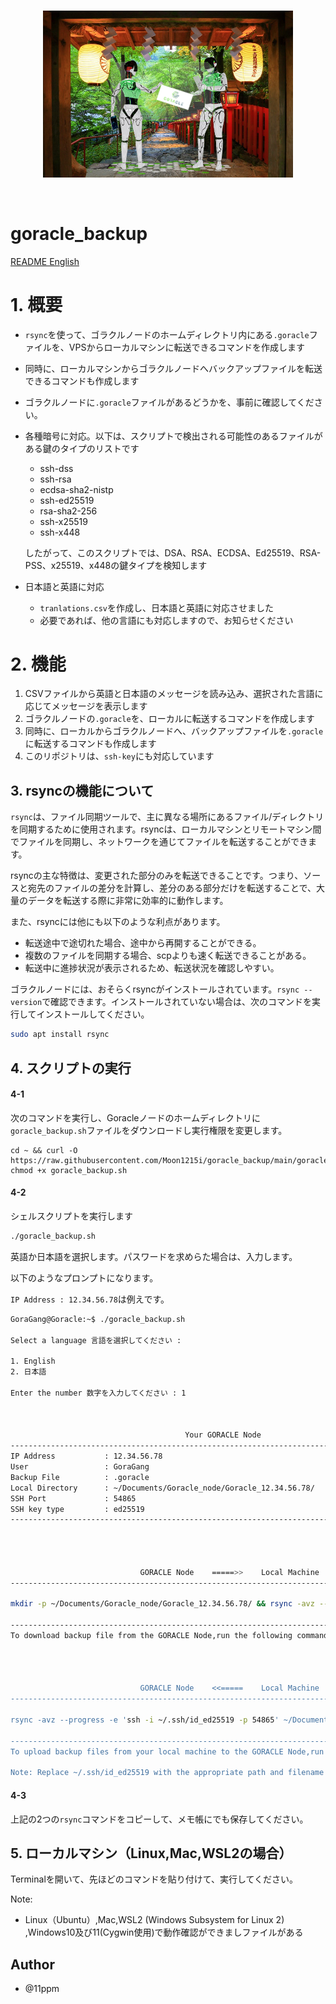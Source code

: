 <br/>
<p align="center">
<img src="img/img1.png" width="400" alt="Moon1215i_twitter">
</a>
</p>
<br/>

# goracle_backup

[README English](https://github.com/Moon1215i/goracle_backup/README.md)
 
 
 
# 1. 概要
* `rsync`を使って、ゴラクルノードのホームディレクトリ内にある`.goracle`ファイルを、VPSからローカルマシンに転送できるコマンドを作成します
* 同時に、ローカルマシンからゴラクルノードへバックアップファイルを転送できるコマンドも作成します
* ゴラクルノードに`.goracle`ファイルがあるどうかを、事前に確認してください。
* 各種暗号に対応。以下は、スクリプトで検出される可能性のあるファイルがある鍵のタイプのリストです
     * ssh-dss
     * ssh-rsa
     * ecdsa-sha2-nistp
     * ssh-ed25519
     * rsa-sha2-256
     * ssh-x25519
     * ssh-x448

  したがって、このスクリプトでは、DSA、RSA、ECDSA、Ed25519、RSA-PSS、x25519、x448の鍵タイプを検知します

* 日本語と英語に対応
     * `tranlations.csv`を作成し、日本語と英語に対応させました
     * 必要であれば、他の言語にも対応しますので、お知らせください
 
 
 
# 2. 機能
1. CSVファイルから英語と日本語のメッセージを読み込み、選択された言語に応じてメッセージを表示します
2. ゴラクルノードの`.goracle`を、ローカルに転送するコマンドを作成します
3. 同時に、ローカルからゴラクルノードへ、バックアップファイルを`.goracle`に転送するコマンドも作成します
4. このリポジトリは、`ssh-key`にも対応しています
 
 
 
## 3. rsyncの機能について
`rsync`は、ファイル同期ツールで、主に異なる場所にあるファイル/ディレクトリを同期するために使用されます。rsyncは、ローカルマシンとリモートマシン間でファイルを同期し、ネットワークを通じてファイルを転送することができます。

rsyncの主な特徴は、変更された部分のみを転送できることです。つまり、ソースと宛先のファイルの差分を計算し、差分のある部分だけを転送することで、大量のデータを転送する際に非常に効率的に動作します。

また、rsyncには他にも以下のような利点があります。

* 転送途中で途切れた場合、途中から再開することができる。
* 複数のファイルを同期する場合、scpよりも速く転送できることがある。
* 転送中に進捗状況が表示されるため、転送状況を確認しやすい。

ゴラクルノードには、おそらくrsyncがインストールされています。`rsync --version`で確認できます。インストールされていない場合は、次のコマンドを実行してインストールしてください。
```sh
sudo apt install rsync
```



## 4. スクリプトの実行

<!--
リポジトリを`git clone`し、`goracle_backup`ディレクトリに入り、`goracle_backup.sh`の実行権限を変更します。
```sh
git clone https://github.com/Moon1215i/goracle_backup
cd goracle_backup
chmod +x goracle_backup.sh
```
もしくは -->

#### 4-1
次のコマンドを実行し、Goracleノードのホームディレクトリに`goracle_backup.sh`ファイルをダウンロードし実行権限を変更します。
```
cd ~ && curl -O https://raw.githubusercontent.com/Moon1215i/goracle_backup/main/goracle_backup.sh
chmod +x goracle_backup.sh
```

#### 4-2
シェルスクリプトを実行します
```sh
./goracle_backup.sh
```

英語か日本語を選択します。パスワードを求めらた場合は、入力します。

以下のようなプロンプトになります。

`IP Address : 12.34.56.78`は例えです。

```sh
GoraGang@Goracle:~$ ./goracle_backup.sh 

Select a language 言語を選択してください :

1. English
2. 日本語

Enter the number 数字を入力してください : 1



                                       Your GORACLE Node                                          
-----------------------------------------------------------------------------------------------------
IP Address           : 12.34.56.78
User                 : GoraGang
Backup File          : .goracle
Local Directory      : ~/Documents/Goracle_node/Goracle_12.34.56.78/
SSH Port             : 54865
SSH key type         : ed25519
-----------------------------------------------------------------------------------------------------




                             GORACLE Node    =====>>    Local Machine                             
-----------------------------------------------------------------------------------------------------

mkdir -p ~/Documents/Goracle_node/Goracle_12.34.56.78/ && rsync -avz --progress -e 'ssh -i ~/.ssh/id_ed25519 -p 54865' GoraGang@12.34.56.78:.goracle ~/Documents/Goracle_node/Goracle_12.34.56.78/

-----------------------------------------------------------------------------------------------------
To download backup file from the GORACLE Node,run the following command in your local machine's terminal




                             GORACLE Node    <<=====    Local Machine                             
-----------------------------------------------------------------------------------------------------

rsync -avz --progress -e 'ssh -i ~/.ssh/id_ed25519 -p 54865' ~/Documents/Goracle_node/Goracle_12.34.56.78/.goracle GoraGang@12.34.56.78:.goracle

-----------------------------------------------------------------------------------------------------
To upload backup files from your local machine to the GORACLE Node,run the following command in your terminal on the local machine.

Note: Replace ~/.ssh/id_ed25519 with the appropriate path and filename of your private key.
```

#### 4-3
上記の2つの`rsync`コマンドをコピーして、メモ帳にでも保存してください。



## 5. ローカルマシン（Linux,Mac,WSL2の場合）

Terminalを開いて、先ほどのコマンドを貼り付けて、実行してください。



Note: 
* Linux（Ubuntu）,Mac,WSL2 (Windows Subsystem for Linux 2) ,Windows10及び11(Cygwin使用)で動作確認ができましファイルがある



## Author

* @11ppm
   
